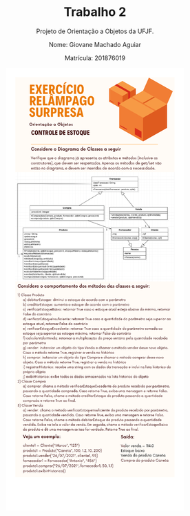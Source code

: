<h1 align="center">Trabalho 2</h1>
<p align="center">Projeto de Orientação a Objetos da UFJF.</p>
<p align="center">
Nome: Giovane Machado Aguiar 
</p>
<p align="center">
Matrícula: 201876019
</p>
<p>
 
<div align="center">
<img src="src/main/java/imagem_enunciado/imagem.svg">
</div>

